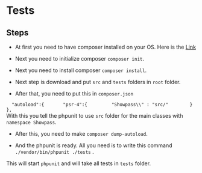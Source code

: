 # Tests

## Steps

* At first you need to have composer installed on your OS. Here is the <a href="https://getcomposer.org/download/">Link</a>

* Next you need to initialize composer `composer init`.

* Next you need to install composer `composer install`.

* Next step is download and put `src` and `tests` folders in `root` folder.

* After that, you need to put this in `composer.json` 

`   "autoload":{      
        "psr-4":{        
            "Showpass\\" : "src/"       
        }       
    },
`   
With this you tell the phpunit to use `src` folder for the main classes with `namespace Showpass`.

* After this, you need to make `composer dump-autoload`.

* And the phpunit is ready. All you need is to write this command `./vendor/bin/phpunit ./tests` .

This will start `phpunit` and will take all tests in `tests` folder.